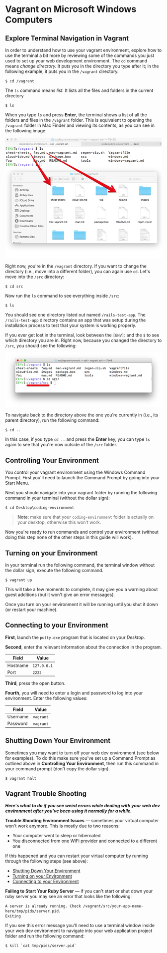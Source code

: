 # Vagrant on Microsoft Windows Computers

## Explore Terminal Navigation in Vagrant

In order to understand how to use your vagrant environment, explore how to use the terminal a bit more by reviewing some of the commands you just used to set up your web development environment. The `cd` command means _change directory._ It puts you in the directory you type after it; in the following example, it puts you in the `/vagrant` directory.

```
$ cd /vagrant
```

The `ls` command means _list._ It lists all the files and folders in the current directory

```
$ ls
```

When you type `ls` and press **Enter**, the terminal shows a list of all the folders and files in the `/vagrant` folder. This is equivalent to opening the `/vagrant` folder in Mac Finder and viewing its contents, as you can see in the following image:

![Files and Folders are Linked](../images/vagrant-files-and-folders-are-linked.png)

Right now, you're in the `/vagrant` directory. If you want to change the directory (i.e., move into a different folder), you can again use `cd`. Let's move into the `/src` directory:

```
$ cd src
```

Now run the `ls` command to see everything inside `/src`:

```
$ ls
```

You should see one directory listed out named `/rails-test-app`. The `/rails-test-app` directory contains an app that was setup during the installation process to test that your system is working properly. 

If you ever get lost in the terminal, look between the `[ENV]`: and the `$` to see which directory you are in. Right now, because you changed the directory to `/src`, you should see the following:

![Path is shown in the prompt](../images/vagrant-path-shown.png)

To navigate back to the directory above the one you're currently in (i.e., its parent directory), run the following command:

```
$ cd ..
```

In this case, if you type `cd ..` and press the **Enter** key, you can type `ls` again to see that you're now outside of the `/src` folder.

## Controlling Your Environment

You control your vagrant environment using the Windows Command Prompt. First you'll need to launch the Command Prompt by going into your Start Menu.

Next you should navigate into your vagrant folder by running the following command in your terminal (without the dollar sign):

```
$ cd Desktop\coding-environment
```

> **Note**: make sure that your `coding-environment` folder is actually on your desktop, otherwise this won't work.

Now you're ready to run commands and control your environment (without doing this step none of the other steps in this guide will work).

## Turning on your Environment

In your terminal run the following command, the terminal window without the dollar sign, execute the following command.

```
$ vagrant up
```

This will take a few moments to complete, it may give you a warning about guest additions (but it won't give an error messages).

Once you turn on your environment it will be running until you shut it down (or restart your machine).

## Connecting to your Environment

**First**, launch the `putty.exe` program that is located on your _Desktop_.

**Second**, enter the relevant information about the connection in the program.

| **Field** | **Value** |
|---|---|
| Hostname  | `127.0.0.1`  |
| Port  | `2222` |


**Third**, press the open button.

**Fourth**, you will need to enter a login and password to log into your environment.  Enter the following values:


| **Field** | **Value** |
|---|---|
| Username  | `vagrant`  |
| Password  | `vagrant` |

## Shutting Down Your Environment

Sometimes you may want to turn off your web dev environment (see below for examples). To do this make sure you've set up a Command Prompt as outlined above in **Controlling Your Environment**, then run this command in your command prompt (don't copy the dollar sign).

```
$ vagrant halt
```

## Vagrant Trouble Shooting

**_Here's what to do if you see weird errors while dealing with your web dev environment after you've been using it normally for a while._**

**Trouble Shooting Environment Issues** — sometimes your virtual computer won't work anymore. This is mostly due to two reasons:

* Your computer went to sleep or hibernated
* You disconnected from one WiFi provider and connected to a different one

If this happened and you can restart your virtual computer by running through the following steps (see above):

* [Shutting Down Your Environment](https://github.com/university-bootcamp/coding-environment/blob/master/cheat-sheets/vagrant-intro-windows.md#shutting-down-your-environment)
* [Turning on your Environment](https://github.com/university-bootcamp/coding-environment/blob/master/cheat-sheets/vagrant-intro-windows.md#turning-on-your-environment)
* [Connecting to your Environment](https://github.com/university-bootcamp/coding-environment/blob/master/cheat-sheets/vagrant-intro-windows.md#connecting-to-your-environment)

**Failing to Start Your Ruby Server** — if you can't start or shut down your ruby server you may see an error that looks like the following:

```
A server is already running. Check /vagrant/src/your-app-name-here/tmp/pids/server.pid.
Exiting
```

If you see this error message you'll need to use a terminal window inside your web dev environment to navigate into your web application project folder and run the following command: 

```
$ kill `cat tmp/pids/server.pid`
```
